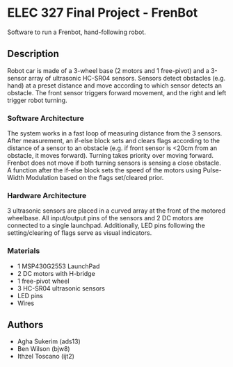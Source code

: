 # ELEC 327 Final Project - FrenBot
Software to run a Frenbot, hand-following robot.  

## Description
Robot car is made of a 3-wheel base (2 motors and 1 free-pivot) and a 3-sensor array of ultrasonic HC-SR04 sensors. Sensors detect obstacles (e.g. hand) at a preset distance and move according to which sensor detects an obstacle. The front sensor triggers forward movement, and the right and left trigger robot turning.

### Software Architecture
The system works in a fast loop of measuring distance from the 3 sensors. After measurement, an if-else block sets and clears flags according to the distance of a sensor to an obstacle (e.g. if front sensor is <20cm from an obstacle, it moves forward). Turning takes priority over moving forward. Frenbot does not move if both turning sensors is sensing a close obstacle. A function after the if-else block sets the speed of the motors using Pulse-Width Modulation based on the flags set/cleared prior.

### Hardware Architecture
3 ultrasonic sensors are placed in a curved array at the front of the motored wheelbase. All input/output pins of the sensors and 2 DC motors are connected to a single launchpad. Additionally, LED pins following the setting/clearing of flags serve as visual indicators.

### Materials
* 1 MSP430G2553 LaunchPad
* 2 DC motors with H-bridge
* 1 free-pivot wheel
* 3 HC-SR04 ultrasonic sensors
* LED pins
* Wires


## Authors
* Agha Sukerim (ads13)
* Ben Wilson (bjw8)
* Ithzel Toscano (ijt2)
